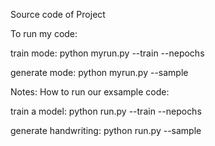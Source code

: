 Source code of Project

To run my code:

train mode:
python myrun.py --train --nepochs <number of epochs>
  
generate mode:
python myrun.py --sample


Notes:
How to run our exsample code:

train a model:
python run.py --train --nepochs <number of epochs>
  
generate handwriting:
python run.py --sample
